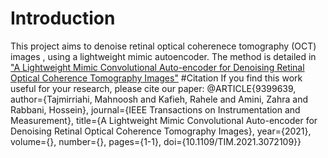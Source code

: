 # Introduction
This project aims to denoise retinal optical coherenece tomography (OCT) images , using a lightweight mimic autoencoder.
The method is detailed in ["A Lightweight Mimic Convolutional Auto-encoder for Denoising Retinal Optical Coherence Tomography Images"](https://ieeexplore.ieee.org/document/9399639)
#Citation
If you find this work useful for your research, please cite our paper:
@ARTICLE{9399639,  author={Tajmirriahi, Mahnoosh and Kafieh, Rahele and Amini, Zahra and Rabbani, Hossein},  journal={IEEE Transactions on Instrumentation and Measurement},   title={A Lightweight Mimic Convolutional Auto-encoder for Denoising Retinal Optical Coherence Tomography Images},   year={2021},  volume={},  number={},  pages={1-1},  doi={10.1109/TIM.2021.3072109}}
